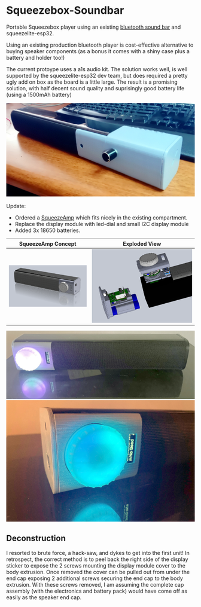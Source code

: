 # Squeezebox-Soundbar
Portable Squeezebox player using an existing [bluetooth sound bar](https://www.ebay.com/itm/154052571509) and squeezelite-esp32.

Using an existing production bluetooth player is cost-effective alternative to buying speaker components (as a bonus it comes with a shiny case plus a battery and holder too!)

The current protoype uses a a1s audio kit.  The solution works well, is well supported by the squeezelite-esp32 dev team, but does required a pretty ugly add on box as the board is a little large.  The result is a promising solution, with half decent sound quality and suprisingly good battery life (using a 1500mAh battery)

![A1S Protype](a1s-soundbar.jpg)

Update: 
- Ordered a [SqueezeAmp](https://github.com/philippe44/SqueezeAMP) which fits nicely in the existing compartment.
- Replace the display module with led-dial and small I2C display module
- Added 3x 18650 batteries. 

| SqueezeAmp Concept | Exploded View |
|--------------------|--------------------|
|![Squeezeamp Concept](squeezeamp-soundbar.PNG)|![Exploded](squeezeamp-soundbar-exp2.png)|

![Squeezeamp](squeezeamp-soundbar-img.png)![Squeezeamp](squeezeamp-soundbar-img2.png)

## Deconstruction
I resorted to brute force, a hack-saw, and dykes to get into the first unit!  In retrospect, the correct method is to peel back the right side of the display sticker to expose the 2 screws mounting the display module cover to the body extrusion.  Once removed the cover can be pulled out from under the end cap exposing 2 additional screws securing the end cap to the body extrusion.  With these screws removed, I am assuming the complete cap assembly (with the electronics and battery pack) would have come off as easily as the speaker end cap.




